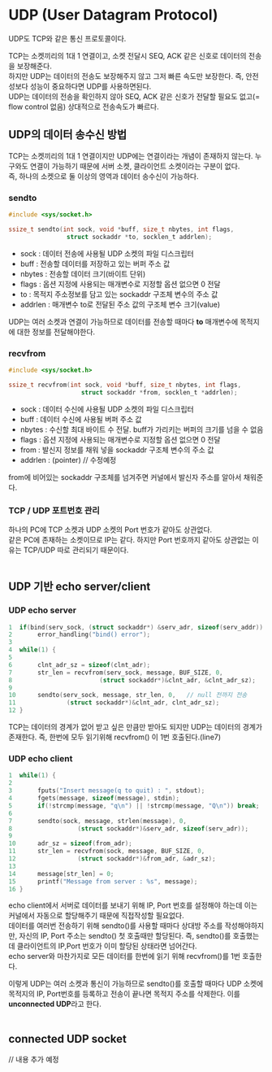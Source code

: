 # UDP (User Datagram Protocol)

UDP도 TCP와 같은 통신 프로토콜이다.<br>

TCP는 소켓끼리의 1대 1 연결이고, 소켓 전달시 SEQ, ACK 같은 신호로 데이터의 전송을 보장해준다.<br>
하지만 UDP는 데이터의 전송도 보장해주지 않고 그저 빠른 속도만 보장한다. 즉, 안전성보다 성능이 중요하다면 UDP를 사용하면된다.<br>
UDP는 데이터의 전송을 확인하지 않아 SEQ, ACK 같은 신호가 전달할 필요도 없고(= flow control 없음) 상대적으로 전송속도가 빠르다.<br>

## UDP의 데이터 송수신 방법

TCP는 소켓끼리의 1대 1 연결이지만 UDP에는 연결이라는 개념이 존재하지 않는다. 누구와도 연결이 가능하기 때문에 서버 소켓, 클라이언트 소켓이라는 구분이 없다.<br>
즉, 하나의 소켓으로 둘 이상의 영역과 데이터 송수신이 가능하다.<br>

### sendto

```c
#include <sys/socket.h>

ssize_t sendto(int sock, void *buff, size_t nbytes, int flags,
                struct sockaddr *to, socklen_t addrlen);
```

- sock : 데이터 전송에 사용될 UDP 소켓의 파일 디스크립터
- buff : 전송할 데이터를 저장하고 있는 버퍼 주소 값
- nbytes : 전송할 데이터 크기(바이트 단위)
- flags : 옵션 지정에 사용되는 매개변수로 지정할 옵션 없으면 0 전달
- to : 목적지 주소정보를 담고 있는 sockaddr 구조체 변수의 주소 값
- addrlen : 매개변수 to로 전달된 주소 값의 구조체 변수 크기(value)

UDP는 여러 소켓과 연결이 가능하므로 데이터를 전송할 때마다 **to** 매개변수에 목적지에 대한 정보를 전달해야한다.<br>

### recvfrom

```c
#include <sys/socket.h>

ssize_t recvfrom(int sock, void *buff, size_t nbytes, int flags,
                    struct sockaddr *from, socklen_t *addrlen);
```

- sock : 데이터 수신에 사용될 UDP 소켓의 파일 디스크립터
- buff : 데이터 수신에 사용될 버퍼 주소 값
- nbytes : 수신할 최대 바이트 수 전달. buff가 가리키는 버퍼의 크기를 넘을 수 없음
- flags : 옵션 지정에 사용되는 매개변수로 지정할 옵션 없으면 0 전달
- from : 발신지 정보를 채워 넣을 sockaddr 구조체 변수의 주소 값
- addrlen : (pointer) // 수정예정

from에 비어있는 sockaddr 구조체를 넘겨주면 커널에서 발신자 주소를 알아서 채워준다.<br>

### TCP / UDP 포트번호 관리

하나의 PC에 TCP 소켓과 UDP 소켓의 Port 번호가 같아도 상관없다.<br>
같은 PC에 존재하는 소켓이므로 IP는 같다. 하지만 Port 번호까지 같아도 상관없는 이유는 TCP/UDP 따로 관리되기 때문이다.<br><br>

## UDP 기반 echo server/client

### UDP echo server

```c
1  if(bind(serv_sock, (struct sockaddr*) &serv_adr, sizeof(serv_addr)) == -1)
2       error_handling("bind() error");
3   
4  while(1) {
5    
6       clnt_adr_sz = sizeof(clnt_adr);
7       str_len = recvfrom(serv_sock, message, BUF_SIZE, 0,
8                        (struct sockaddr*)&clnt_adr, &clnt_adr_sz);
9 
10      sendto(serv_sock, message, str_len, 0,   // null 전까지 전송
11              (struct sockaddr*)&clnt_adr, clnt_adr_sz);
12 }
```

TCP는 데이터의 경계가 없어 받고 싶은 만큼만 받아도 되지만 UDP는 데이터의 경계가 존재한다. 즉, 한번에 모두 읽기위해 recvfrom() 이 1번 호출된다.(line7)<br>

### UDP echo client

```c
1  while(1) {
2       
3       fputs("Insert message(q to quit) : ", stdout);
4       fgets(message, sizeof(message), stdin);
5       if(!strcmp(message, "q\n") || !strcmp(message, "Q\n")) break;    
6       
7       sendto(sock, message, strlen(message), 0,
8                  (struct sockaddr*)&serv_adr, sizeof(serv_adr));
9       
10      adr_sz = sizeof(from_adr);
11      str_len = recvfrom(sock, message, BUF_SIZE, 0,
12                 (struct sockaddr*)&from_adr, &adr_sz);
13 
14      message[str_len] = 0;
15      printf("Message from server : %s", message);
16 }
```

echo client에서 서버로 데이터를 보내기 위해 IP, Port 번호를 설정해야 하는데 이는 커널에서 자동으로 할당해주기 때문에 직접작성할 필요없다.<br>
데이터를 여러번 전송하기 위해 sendto()를 사용할 때마다 상대방 주소를 작성해야하지만, 자신의 IP, Port 주소는 sendto() 첫 호출때만 할당된다. 즉, sendto()를 호출했는데 클라이언트의 IP,Port 번호가 이미 할당된 상태라면 넘어간다.<br>
echo server와 마찬가지로 모든 데이터를 한번에 읽기 위해 recvfrom()를 1번 호출한다.<br>

이렇게 UDP는 여러 소켓과 통신이 가능하므로 sendto()를 호출할 때마다 UDP 소켓에 목적지의 IP, Port번호를 등록하고 전송이 끝나면 목적지 주소를 삭제한다. 이를 **unconnected UDP**라고 한다.<br><br>

## connected UDP socket

// 내용 추가 예정